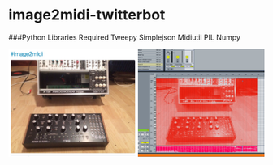 # image2midi-twitterbot

###Python Libraries Required
Tweepy
Simplejson
Midiutil
PIL
Numpy

![screen shot ](https://github.com/arnipluseinn/image2midi-twitterbot/raw/master/i2m.jpg)
